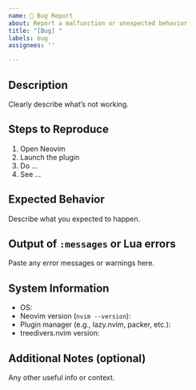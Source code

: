 ```yaml
---
name: 🐛 Bug Report
about: Report a malfunction or unexpected behavior
title: "[Bug] "
labels: bug
assignees: ''

---
```


## Description

Clearly describe what’s not working.

## Steps to Reproduce

1. Open Neovim
2. Launch the plugin
3. Do ...
4. See ...

## Expected Behavior

Describe what you expected to happen.

## Output of `:messages` or Lua errors

Paste any error messages or warnings here.

## System Information

- OS:
- Neovim version (`nvim --version`):
- Plugin manager (e.g., lazy.nvim, packer, etc.):
- treedivers.nvim version:

## Additional Notes (optional)

Any other useful info or context.
